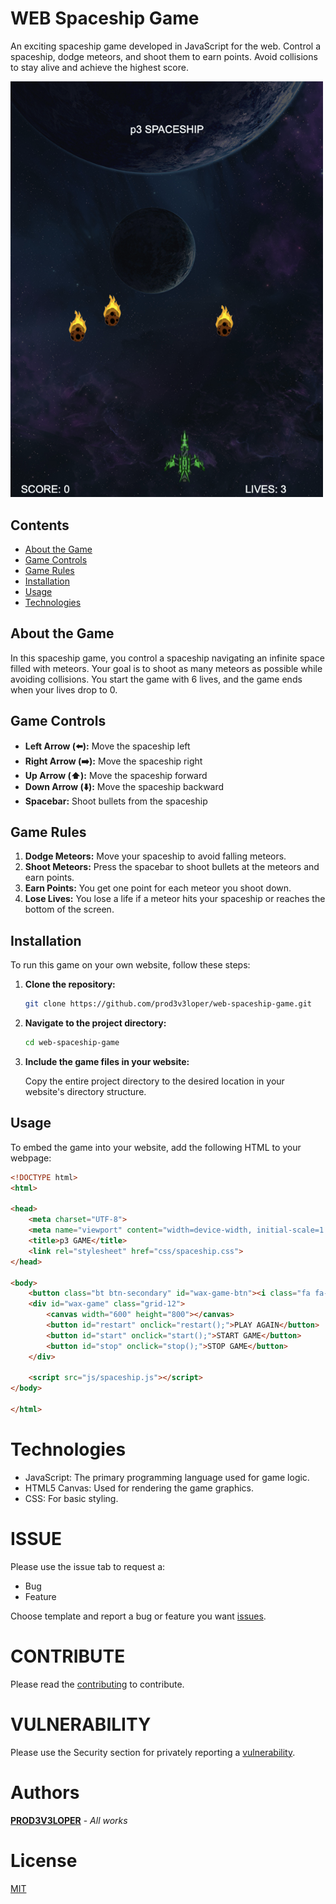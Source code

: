 # WEB Spaceship Game

An exciting spaceship game developed in JavaScript for the web. Control a spaceship, dodge meteors, and shoot them to earn points. Avoid collisions to stay alive and achieve the highest score.

<img src=".github/img/web-spaceship-game.png" width="500">

## Contents
- [About the Game](#about-the-game)
- [Game Controls](#game-controls)
- [Game Rules](#game-rules)
- [Installation](#installation)
- [Usage](#usage)
- [Technologies](#technologies)

## About the Game
In this spaceship game, you control a spaceship navigating an infinite space filled with meteors. Your goal is to shoot as many meteors as possible while avoiding collisions. You start the game with 6 lives, and the game ends when your lives drop to 0.

## Game Controls
- **Left Arrow (⬅️):** Move the spaceship left
- **Right Arrow (➡️):** Move the spaceship right
- **Up Arrow (⬆️):** Move the spaceship forward
- **Down Arrow (⬇️):** Move the spaceship backward
- **Spacebar:** Shoot bullets from the spaceship

## Game Rules
1. **Dodge Meteors:** Move your spaceship to avoid falling meteors.
2. **Shoot Meteors:** Press the spacebar to shoot bullets at the meteors and earn points.
3. **Earn Points:** You get one point for each meteor you shoot down.
4. **Lose Lives:** You lose a life if a meteor hits your spaceship or reaches the bottom of the screen.

## Installation
To run this game on your own website, follow these steps:

1. **Clone the repository:**
    ```sh
    git clone https://github.com/prod3v3loper/web-spaceship-game.git
    ```
2. **Navigate to the project directory:**
    ```sh
    cd web-spaceship-game
    ```
3. **Include the game files in your website:**

   Copy the entire project directory to the desired location in your website's directory structure.

## Usage
To embed the game into your website, add the following HTML to your webpage:

```html
<!DOCTYPE html>
<html>

<head>
    <meta charset="UTF-8">
    <meta name="viewport" content="width=device-width, initial-scale=1.0">
    <title>p3 GAME</title>
    <link rel="stylesheet" href="css/spaceship.css">
</head>

<body>
    <button class="bt btn-secondary" id="wax-game-btn"><i class="fa fa-dice"></i>START GAME</button>
    <div id="wax-game" class="grid-12">
        <canvas width="600" height="800"></canvas>
        <button id="restart" onclick="restart();">PLAY AGAIN</button>
        <button id="start" onclick="start();">START GAME</button>
        <button id="stop" onclick="stop();">STOP GAME</button>
    </div>

    <script src="js/spaceship.js"></script>
</body>

</html>
```

# Technologies

- JavaScript: The primary programming language used for game logic.
- HTML5 Canvas: Used for rendering the game graphics.
- CSS: For basic styling.

# ISSUE

Please use the issue tab to request a:

* Bug
* Feature

Choose template and report a bug or feature you want [issues](https://github.com/prod3v3loper/web-spaceship-game/issues).

# CONTRIBUTE

Please read the [contributing](https://github.com/prod3v3loper/web-spaceship-game/blob/master/.github/CONTRIBUTING.md) to contribute.

# VULNERABILITY

Please use the Security section for privately reporting a [vulnerability](https://github.com/prod3v3loper/web-spaceship-game/security).

# Authors

**[PROD3V3LOPER](https://www.prod3v3loper.com)** - _All works_

# License

[MIT](https://github.com/prod3v3loper/web-spaceship-game/blob/master/LICENSE)